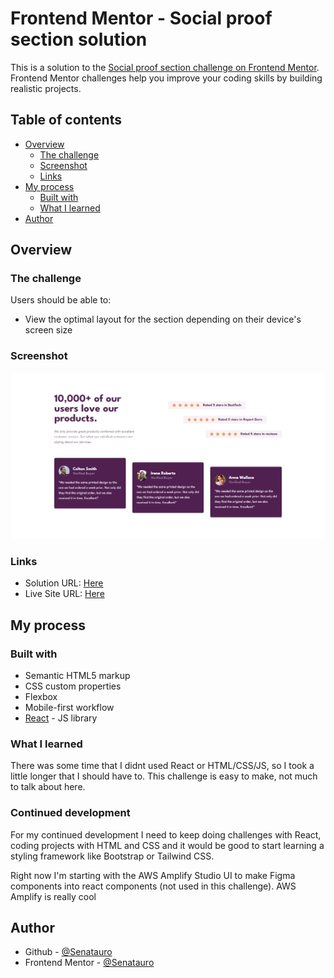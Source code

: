 # Frontend Mentor - Social proof section solution

This is a solution to the [Social proof section challenge on Frontend Mentor](https://www.frontendmentor.io/challenges/social-proof-section-6e0qTv_bA). Frontend Mentor challenges help you improve your coding skills by building realistic projects. 

## Table of contents

- [Overview](#overview)
  - [The challenge](#the-challenge)
  - [Screenshot](#screenshot)
  - [Links](#links)
- [My process](#my-process)
  - [Built with](#built-with)
  - [What I learned](#what-i-learned)
- [Author](#author)

## Overview

### The challenge

Users should be able to:

- View the optimal layout for the section depending on their device's screen size

### Screenshot

![](./screenshot.png)

### Links

- Solution URL: [Here](https://github.com/Senatauro/1-social-proof-section)
- Live Site URL: [Here](https://62d199af4624d44d5c154123--gregarious-speculoos-3c4f31.netlify.app/)

## My process

### Built with

- Semantic HTML5 markup
- CSS custom properties
- Flexbox
- Mobile-first workflow
- [React](https://reactjs.org/) - JS library

### What I learned

There was some time that I didnt used React or HTML/CSS/JS, so I took a little longer that I should have to. This challenge is easy to make, not much to talk about here.

### Continued development

For my continued development I need to keep doing challenges with React, coding projects with HTML and CSS and it would be good to start learning a styling framework like Bootstrap or Tailwind CSS.

Right now I'm starting with the AWS Amplify Studio UI to make Figma components into react components (not used in this challenge). AWS Amplify is really cool

## Author

- Github - [@Senatauro](https://github.com/Senatauro)
- Frontend Mentor - [@Senatauro](https://www.frontendmentor.io/profile/senatauro)